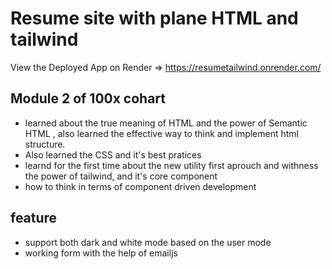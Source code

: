 # Resume site with plane HTML and tailwind


View the Deployed App on Render => https://resumetailwind.onrender.com/

## Module 2 of 100x cohart
 - learned about the true meaning of HTML and the power of Semantic HTML , also learned the effective way to think and implement html structure.
 - Also learned the CSS and it's best pratices
 - learnd for the first time about the new utility first aprouch and withness the power of tailwind, and it's core component
 - how to think in terms of component driven development

## feature
- support both dark and white mode based on the user mode
- working form with the help of emailjs

  
